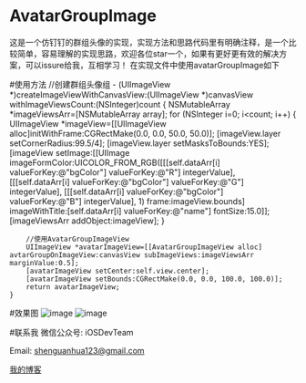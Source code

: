 # AvatarGroupImage
这是一个仿钉钉的群组头像的实现，实现方法和思路代码里有明确注释，是一个比较简单，容易理解的实现思路，欢迎各位star一个，如果有更好更有效的解决方案，可以issure给我，互相学习！
在实现文件中使用avatarGroupImage如下

#使用方法
    //创建群组头像组
    - (UIImageView *)createImageViewWithCanvasView:(UIImageView *)canvasView withImageViewsCount:(NSInteger)count {
        NSMutableArray *imageViewsArr=[NSMutableArray array];
        for (NSInteger i=0; i<count; i++) {
            UIImageView *imageView=[[UIImageView alloc]initWithFrame:CGRectMake(0.0, 0.0, 50.0, 50.0)];
            [imageView.layer setCornerRadius:99.5/4];
            [imageView.layer setMasksToBounds:YES];
            [imageView setImage:[[UIImage imageFormColor:UICOLOR_FROM_RGB([[[self.dataArr[i] valueForKey:@"bgColor"]                       valueForKey:@"R"] integerValue], [[[self.dataArr[i] valueForKey:@"bgColor"] valueForKey:@"G"]                              integerValue], [[[self.dataArr[i] valueForKey:@"bgColor"] valueForKey:@"B"] integerValue], 1)                              frame:imageView.bounds] imageWithTitle:[self.dataArr[i] valueForKey:@"name"] fontSize:15.0]];
            [imageViewsArr addObject:imageView];
        }
    
        //使用AvatarGroupImageView
        UIImageView *avatarImageView=[[AvatarGroupImageView alloc] avtarGroupOnImageView:canvasView subImageViews:imageViewsArr marginValue:0.5];
        [avatarImageView setCenter:self.view.center];
        [avatarImageView setBounds:CGRectMake(0.0, 0.0, 100.0, 100.0)];
        return avatarImageView;
    }

#效果图
![image](https://github.com/shenAlexy/AvatarGroupImage/blob/master/AvatarGroupImage-demo/AvatarGroupImage-demo/效果图1.png)  ![image](https://github.com/shenAlexy/AvatarGroupImage/blob/master/AvatarGroupImage-demo/AvatarGroupImage-demo/效果图2.png) 

#联系我
   微信公众号:  iOSDevTeam
   
   Email: shenguanhua123@gmail.com
   
   [我的博客](http://blog.csdn.net/shenguanhua) 

